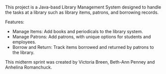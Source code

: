 This project is a Java-basd Library Management System designed to handle the tasks at a library such as library items, patrons, and borrowing records.


Features:

- Manage Items: Add books and periodicals to the library system.
- Manage Patrons: Add patrons, with unique options for students and employees.
- Borrow and Return: Track items borrowed and returned by patrons to the library.

  
This midterm sprint was created by Victoria Breen, Beth-Ann Penney and Anhelina Romanchuck.

